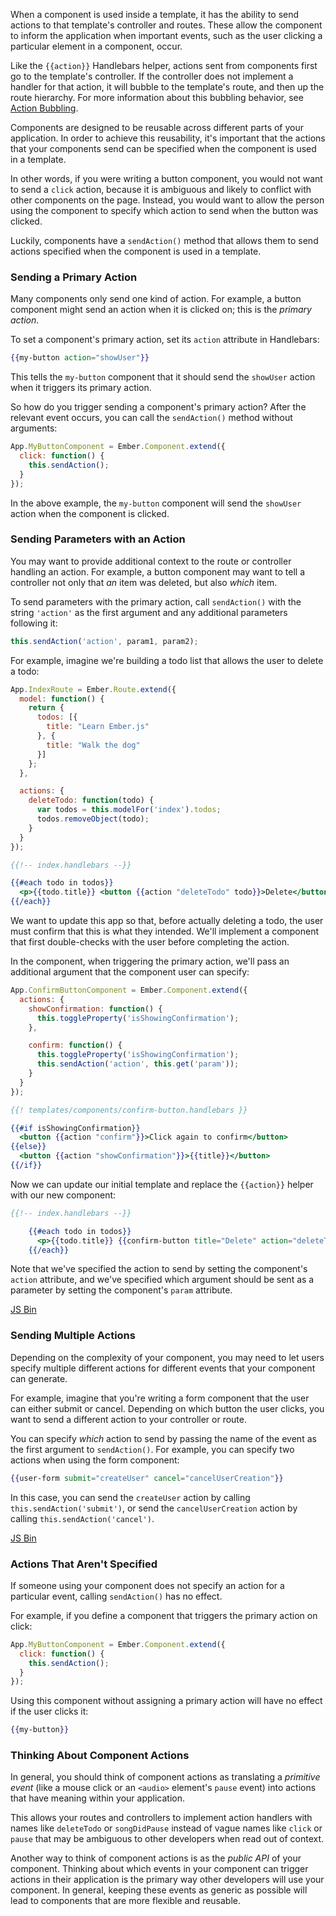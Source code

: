 When a component is used inside a template, it has the ability to send
actions to that template's controller and routes. These allow the
component to inform the application when important events, such as the
user clicking a particular element in a component, occur.

Like the `{{action}}` Handlebars helper, actions sent from components
first go to the template's controller. If the controller does not
implement a handler for that action, it will bubble to the template's
route, and then up the route hierarchy. For more information about this
bubbling behavior, see [Action
Bubbling](../../templates/actions/#toc_action-bubbling).

Components are designed to be reusable across different parts of your
application. In order to achieve this reusability, it's important that
the actions that your components send can be specified when the component
is used in a template.

In other words, if you were writing a button component, you would not
want to send a `click` action, because it is ambiguous and likely to
conflict with other components on the page. Instead, you would want to
allow the person using the component to specify which action to send
when the button was clicked.

Luckily, components have a `sendAction()` method that allows them to
send actions specified when the component is used in a template.

### Sending a Primary Action

Many components only send one kind of action. For example, a button
component might send an action when it is clicked on; this is the
_primary action_.

To set a component's primary action, set its `action` attribute in
Handlebars:

```handlebars
{{my-button action="showUser"}}
```

This tells the `my-button` component that it should send the `showUser`
action when it triggers its primary action.

So how do you trigger sending a component's primary action? After
the relevant event occurs, you can call the `sendAction()` method
without arguments:

```javascript
App.MyButtonComponent = Ember.Component.extend({
  click: function() {
    this.sendAction();
  }
});
```

In the above example, the `my-button` component will send the `showUser`
action when the component is clicked.

### Sending Parameters with an Action

You may want to provide additional context to the route or controller
handling an action. For example, a button component may want to tell a
controller not only that _an_ item was deleted, but also _which_ item.

To send parameters with the primary action, call `sendAction()` with the
string `'action'` as the first argument and any additional parameters
following it:

```javascript
this.sendAction('action', param1, param2);
```

For example, imagine we're building a todo list that allows the user to
delete a todo:

```javascript
App.IndexRoute = Ember.Route.extend({
  model: function() {
    return {
      todos: [{
        title: "Learn Ember.js"
      }, {
        title: "Walk the dog"
      }]
    };
  },

  actions: {
    deleteTodo: function(todo) {
      var todos = this.modelFor('index').todos;
      todos.removeObject(todo);
    }
  }
});
```

```handlebars
{{!-- index.handlebars --}}

{{#each todo in todos}}
  <p>{{todo.title}} <button {{action "deleteTodo" todo}}>Delete</button></p>
{{/each}}
```

We want to update this app so that, before actually deleting a todo, the
user must confirm that this is what they intended. We'll implement a
component that first double-checks with the user before completing the
action.

In the component, when triggering the primary action, we'll pass an
additional argument that the component user can specify:

```javascript
App.ConfirmButtonComponent = Ember.Component.extend({
  actions: {
    showConfirmation: function() {
      this.toggleProperty('isShowingConfirmation');
    },

    confirm: function() {
      this.toggleProperty('isShowingConfirmation');
      this.sendAction('action', this.get('param'));
    }
  }
});
```

```handlebars
{{! templates/components/confirm-button.handlebars }}

{{#if isShowingConfirmation}}
  <button {{action "confirm"}}>Click again to confirm</button>
{{else}}
  <button {{action "showConfirmation"}}>{{title}}</button>
{{/if}}
```

Now we can update our initial template and replace the `{{action}}`
helper with our new component:

```handlebars
{{!-- index.handlebars --}}

    {{#each todo in todos}}
      <p>{{todo.title}} {{confirm-button title="Delete" action="deleteTodo" param=todo}}</p>
    {{/each}}
```

Note that we've specified the action to send by setting the component's
`action` attribute, and we've specified which argument should be sent as
a parameter by setting the component's `param` attribute.

<a class="jsbin-embed" href="http://jsbin.com/mucilo/embed?live">JS Bin</a><script src="https://static.jsbin.com/js/embed.js"></script>

### Sending Multiple Actions

Depending on the complexity of your component, you may need to let users
specify multiple different actions for different events that your
component can generate.

For example, imagine that you're writing a form component that the user
can either submit or cancel. Depending on which button the user clicks,
you want to send a different action to your controller or route.

You can specify _which_ action to send by passing the name of the event
as the first argument to `sendAction()`. For example, you can specify two
actions when using the form component:

```handlebars
{{user-form submit="createUser" cancel="cancelUserCreation"}}
```

In this case, you can send the `createUser` action by calling
`this.sendAction('submit')`, or send the `cancelUserCreation` action by
calling `this.sendAction('cancel')`.

<a class="jsbin-embed" href="http://jsbin.com/qafaq/embed?live">JS Bin</a><script src="https://static.jsbin.com/js/embed.js"></script>

### Actions That Aren't Specified

If someone using your component does not specify an action for a
particular event, calling `sendAction()` has no effect.

For example, if you define a component that triggers the primary action
on click:

```javascript
App.MyButtonComponent = Ember.Component.extend({
  click: function() {
    this.sendAction();
  }
});
```

Using this component without assigning a primary action will have no
effect if the user clicks it:

```handlebars
{{my-button}}
```

### Thinking About Component Actions

In general, you should think of component actions as translating a
_primitive event_ (like a mouse click or an `<audio>` element's `pause`
event) into actions that have meaning within your application.

This allows your routes and controllers to implement action handlers
with names like `deleteTodo` or `songDidPause` instead of vague names
like `click` or `pause` that may be ambiguous to other developers when
read out of context.

Another way to think of component actions is as the _public API_ of your
component. Thinking about which events in your component can trigger
actions in their application is the primary way other developers will
use your component. In general, keeping these events as generic as
possible will lead to components that are more flexible and reusable.
